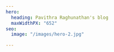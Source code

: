```yaml
---
hero:
  heading: Pavithra Raghunathan's blog
  maxWidthPX: "652"
seo:
  image: "/images/hero-2.jpg"

---
```

